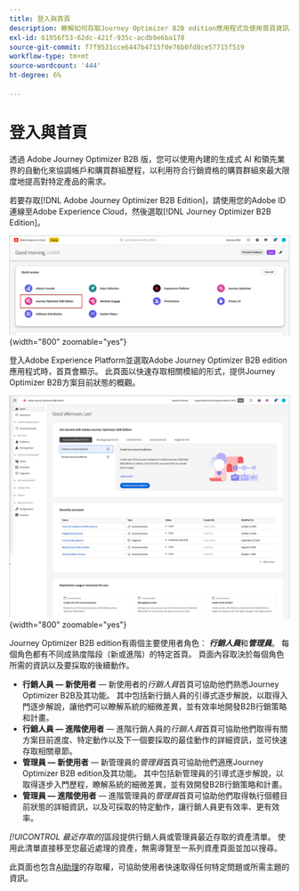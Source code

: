 ```yaml
---
title: 登入與首頁
description: 瞭解如何存取Journey Optimizer B2B edition應用程式及使用首頁資訊。
exl-id: 61956f53-62dc-421f-935c-acdb9e6ba178
source-git-commit: f7f9531cce6447b4715f0e76b0fd8ce57715f519
workflow-type: tm+mt
source-wordcount: '444'
ht-degree: 6%

---
```


# 登入與首頁

透過 Adobe Journey Optimizer B2B 版，您可以使用內建的生成式 AI 和領先業界的自動化來協調帳戶和購買群組歷程，以利用符合行銷資格的購買群組來最大限度地提高對特定產品的需求。

<!-- Requirements?
-->
若要存取[!DNL Adobe Journey Optimizer B2B Edition]，請使用您的Adobe ID連線至Adobe Experience Cloud，然後選取[!DNL Journey Optimizer B2B Edition]。

![Adobe Experience Platform應用程式](./assets/experience-cloud-apps.png){width="800" zoomable="yes"}

登入Adobe Experience Platform並選取Adobe Journey Optimizer B2B edition應用程式時，首頁會顯示。 此頁面以<!-- refined insights and-->快速存取相關模組的形式，提供Journey Optimizer B2B方案目前狀態的概觀。<!-- It also provides information about the ideal next action to take and where to find the comprehensive set of tutorials and documentation. -->

![Journey Optimizer B2B edition首頁](./assets/home-page.png){width="800" zoomable="yes"}

Journey Optimizer B2B edition有兩個主要使用者角色： _**行銷人員**_&#x200B;和&#x200B;_**管理員**_。 每個角色都有不同成熟度階段（新或進階）的特定首頁。 頁面內容取決於每個角色所需的資訊以及要採取的後續動作。

* **行銷人員 — 新使用者** — 新使用者的&#x200B;_行銷人員_&#x200B;首頁可協助他們熟悉Journey Optimizer B2B及其功能。 其中包括新行銷人員的引導式逐步解說，以取得入門逐步解說，讓他們可以瞭解系統的細微差異，並有效率地開發B2B行銷策略和計畫。
* **行銷人員 — 進階使用者** — 進階行銷人員的&#x200B;_行銷人員_&#x200B;首頁可協助他們取得有關方案目前進度、特定動作以及下一個要採取的最佳動作的詳細資訊，並可快速存取相關章節。
* **管理員 — 新使用者** — 新管理員的&#x200B;_管理員_&#x200B;首頁可協助他們適應Journey Optimizer B2B edition及其功能。 其中包括新管理員的引導式逐步解說，以取得逐步入門歷程，瞭解系統的細微差異，並有效開發B2B行銷策略和計畫。
* **管理員 — 進階使用者** — 進階管理員的&#x200B;_管理員_&#x200B;首頁可協助他們取得執行個體目前狀態的詳細資訊，以及可採取的特定動作，讓行銷人員更有效率、更有效率。

_[!UICONTROL 最近存取的]_&#x200B;區段提供行銷人員或管理員最近存取的資產清單。 使用此清單直接移至您最近處理的資產，無需導覽至一系列資產頁面並加以搜尋。

此頁面也包含[AI助理](./start/ai-assistant.md)的存取權，可協助使用者快速取得任何特定問題或所需主題的資訊。<!-- and to obtain specific recommendations for their challenges or objectives-->

<!-- 

## Marketer - new user

The Marketer home page for a new user consists of three rows that assist the marketer in getting accustomed to Journey Optimizer B2B and its capabilities. It also provides a view of the latest journeys that have been created, which can serve as a starting point for a new user.

The first row consists of a guided walkthrough for the new marketer to obtain an onboarding walkthrough so that they can understand the nuances of the system and become efficient in developing B2B marketing strategies and initiatives.

The second row consists of the recent AJO B2B journeys that have been created across the platform so that the marketer can get inspiration for the best practices to create an account journey.

The third row consists of the learning resources that can help a marketer gain more information on a specific topic.

## Marketer - advanced user

The Marketer home page for an advanced marketer consists of four rows that assists the marketer in obtaining more information on the current progress of the initiatives and on specific actions and on the next best action to be taken along with quick access to relevant sections.

The first row consists of the next set of actions that a B2B marketer can take based on the previous actions taken and the current state of the initiative, which provides a prompt for the user to make the next move that would align to the objective of the initiatives and help them reach the goals quickly.

The second row consists of the most recent assets accessed by the marketer to make it easier for the marketer to locate them and make updates to the same.

The third row consists of the Key Performance Indicators that can help the marketer gauge the overall performance of the marketing initiatives.

The fourth row consists of the learning resources that can help a marketer gain more information on a specific topic.

## Administrator - new user

The _Admin_ home page for a new administrator consists of three rows that assists the administrator in getting accustomed to Journey Optimizer B2B Edition and its capabilities, and provides a view of the latest journeys that have been created that can serve as a starting point for a new user.

The first row consists of a guided walkthrough for the new marketer to obtain a step-by-step onboarding journey to understand the nuances of the system and become efficient in developing B2B marketing strategies and initiatives with AJO B2B.

The second row consists of the recent assets used by the B2B marketers in a single table to make it easier for the administrator to know which assets are currently under focus.

The third row consists of the learning resources that would help an administrator gain more information on a specific topic.

## Administrator - advanced user

The _Admin_ home page for an advanced administrator consists of four rows that assists the administrator in obtaining more information about the current status of the instance and on specific actions that can be taken to make it more efficient and effective for the marketers.

The first row consists of the next set of actions that an administrator can take based on the previous actions taken and the current state of the instance. It serves as a prompt for the administrator to make the necessary updates to the parameters of the instances such as user permissions or any specific module configurations.

The second row consists of the recent assets used by the B2B marketers in a single table to make it easier for the administrator to know which assets are currently under focus.

The third row consists of the Key Performance Indicators that would help the administrators gauge the progress of the instance in terms of operational parameters such as users and usage.

The fourth row consists of the learning resources that would help the administrator gain more information on a specific topic.

-->